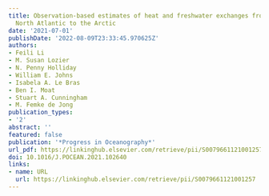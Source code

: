 ```yaml
---
title: Observation-based estimates of heat and freshwater exchanges from the subtropical
  North Atlantic to the Arctic
date: '2021-07-01'
publishDate: '2022-08-09T23:33:45.970625Z'
authors:
- Feili Li
- M. Susan Lozier
- N. Penny Holliday
- William E. Johns
- Isabela A. Le Bras
- Ben I. Moat
- Stuart A. Cunningham
- M. Femke de Jong
publication_types:
- '2'
abstract: ''
featured: false
publication: '*Progress in Oceanography*'
url_pdf: https://linkinghub.elsevier.com/retrieve/pii/S0079661121001257
doi: 10.1016/J.POCEAN.2021.102640
links:
- name: URL
  url: https://linkinghub.elsevier.com/retrieve/pii/S0079661121001257
---
```


